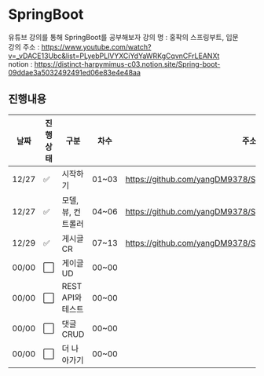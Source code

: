# SpringBoot
유튜브 강의를 통해 SpringBoot를 공부해보자
강의 명 : 홍팍의 스프링부트, 입문\
강의 주소 : https://www.youtube.com/watch?v=_vDACE13Ubc&list=PLyebPLlVYXCiYdYaWRKgCqvnCFrLEANXt \
notion : https://distinct-harpymimus-c03.notion.site/Spring-boot-09ddae3a5032492491ed06e83e4e48aa

## 진행내용
|날짜|진행상태|구분|차수|주소|
|----|----|----|----|----|
|12/27|:white_check_mark:|시작하기|01~03|https://github.com/yangDM9378/SpringBoot/tree/main/firstproject|
|12/27|:white_check_mark:|모델, 뷰, 컨트롤러|04~06|https://github.com/yangDM9378/SpringBoot/tree/main/firstproject|
|12/29|:white_check_mark:|게시글 CR|07~13|https://github.com/yangDM9378/SpringBoot/tree/main/firstproject|
|00/00|:white_large_square:|게이글 UD|00~00||
|00/00|:white_large_square:|REST API와 테스트|00~00||
|00/00|:white_large_square:|댓글 CRUD|00~00||
|00/00|:white_large_square:|더 나아가기|00~00||
